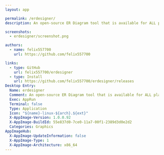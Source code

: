 ```yaml
---
layout: app

permalink: /erdesigner/
description: An open-source ER Diagram tool that is available for ALL platforms.

screenshots:
  - erdesigner/screenshot.png

authors:
  - name: felix557700
    url: https://github.com/felix557700

links:
  - type: GitHub
    url: felix557700/erdesigner
  - type: Install
    url: https://github.com/felix557700/erdesigner/releases
Desktop Entry:
  Name: erdesigner
  Comment: An open-source ER Diagram tool that is available for ALL platforms.
  Exec: AppRun
  Terminal: false
  Type: Application
  Icon: "${name}-linux-${arch}.${ext}"
  X-AppImage-Version: 1.0.0.92
  X-AppImage-BuildId: 55e837d0-7ce0-11a7-00f1-2389d3d0e2d2
  Categories: Graphics
AppImageHub:
  X-AppImage-UpdateInformation: false
  X-AppImage-Type: 1
  X-AppImage-Architecture: x86_64
---
```

